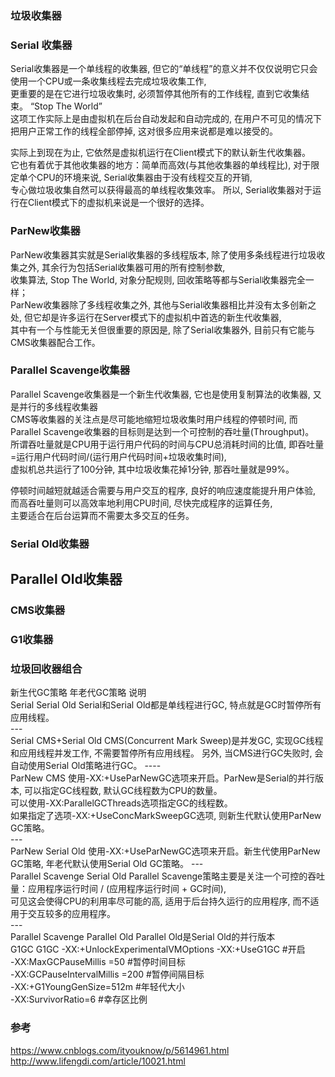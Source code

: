 ### 垃圾收集器  

### Serial 收集器  
Serial收集器是一个单线程的收集器, 但它的“单线程”的意义并不仅仅说明它只会使用一个CPU或一条收集线程去完成垃圾收集工作,   
更重要的是在它进行垃圾收集时, 必须暂停其他所有的工作线程, 直到它收集结束。 “Stop The World”   
这项工作实际上是由虚拟机在后台自动发起和自动完成的, 在用户不可见的情况下把用户正常工作的线程全部停掉, 这对很多应用来说都是难以接受的。   

实际上到现在为止, 它依然是虚拟机运行在Client模式下的默认新生代收集器。  
它也有着优于其他收集器的地方：简单而高效(与其他收集器的单线程比), 对于限定单个CPU的环境来说, Serial收集器由于没有线程交互的开销,   
专心做垃圾收集自然可以获得最高的单线程收集效率。 所以, Serial收集器对于运行在Client模式下的虚拟机来说是一个很好的选择。  


### ParNew收集器  
ParNew收集器其实就是Serial收集器的多线程版本, 除了使用多条线程进行垃圾收集之外, 其余行为包括Serial收集器可用的所有控制参数,     
收集算法,  Stop The World,  对象分配规则,  回收策略等都与Serial收集器完全一样；    
ParNew收集器除了多线程收集之外, 其他与Serial收集器相比并没有太多创新之处, 但它却是许多运行在Server模式下的虚拟机中首选的新生代收集器,   
其中有一个与性能无关但很重要的原因是, 除了Serial收集器外, 目前只有它能与CMS收集器配合工作。   


### Parallel Scavenge收集器  
Parallel Scavenge收集器是一个新生代收集器, 它也是使用复制算法的收集器, 又是并行的多线程收集器  
CMS等收集器的关注点是尽可能地缩短垃圾收集时用户线程的停顿时间, 而Parallel Scavenge收集器的目标则是达到一个可控制的吞吐量(Throughput)。   
所谓吞吐量就是CPU用于运行用户代码的时间与CPU总消耗时间的比值, 即吞吐量=运行用户代码时间/(运行用户代码时间+垃圾收集时间),   
虚拟机总共运行了100分钟, 其中垃圾收集花掉1分钟, 那吞吐量就是99%。  

停顿时间越短就越适合需要与用户交互的程序, 良好的响应速度能提升用户体验, 而高吞吐量则可以高效率地利用CPU时间, 尽快完成程序的运算任务,   
主要适合在后台运算而不需要太多交互的任务。    


### Serial Old收集器  


## Parallel Old收集器  


### CMS收集器  

### G1收集器  


### 垃圾回收器组合  
新生代GC策略	         年老代GC策略	                                                                                  说明    
       Serial	                          Serial Old	                          Serial和Serial Old都是单线程进行GC, 特点就是GC时暂停所有应用线程。  
                                                                                              ---    
       Serial	                    CMS+Serial Old	                      CMS(Concurrent Mark Sweep)是并发GC, 实现GC线程和应用线程并发工作, 不需要暂停所有应用线程。
                                                                                              另外, 当CMS进行GC失败时, 会自动使用Serial Old策略进行GC。
                                                                                               ----   
    ParNew                             CMS	                                  使用-XX:+UseParNewGC选项来开启。ParNew是Serial的并行版本, 可以指定GC线程数, 默认GC线程数为CPU的数量。    
                                                                                              可以使用-XX:ParallelGCThreads选项指定GC的线程数。  
                                                                                              如果指定了选项-XX:+UseConcMarkSweepGC选项, 则新生代默认使用ParNew GC策略。       
                                                                                              ---   
    ParNew                         Serial Old	                              使用-XX:+UseParNewGC选项来开启。新生代使用ParNew GC策略, 年老代默认使用Serial Old GC策略。
                                                                                              ---       
Parallel Scavenge           Serial Old	                              Parallel Scavenge策略主要是关注一个可控的吞吐量：应用程序运行时间 / (应用程序运行时间 + GC时间),   
                                                                                              可见这会使得CPU的利用率尽可能的高, 适用于后台持久运行的应用程序, 而不适用于交互较多的应用程序。  
                                                                                              ---   
Parallel Scavenge           Parallel Old	                          Parallel Old是Serial Old的并行版本  
     G1GC                            G1GC	                                      -XX:+UnlockExperimentalVMOptions -XX:+UseG1GC        #开启  
                                                                                              -XX:MaxGCPauseMillis =50                   #暂停时间目标  
                                                                                              -XX:GCPauseIntervalMillis =200          #暂停间隔目标  
                                                                                              -XX:+G1YoungGenSize=512m              #年轻代大小  
                                                                                              -XX:SurvivorRatio=6                                #幸存区比例                                                                                                 

                                                                                              
### 参考  
https://www.cnblogs.com/ityouknow/p/5614961.html  
http://www.lifengdi.com/article/10021.html  
